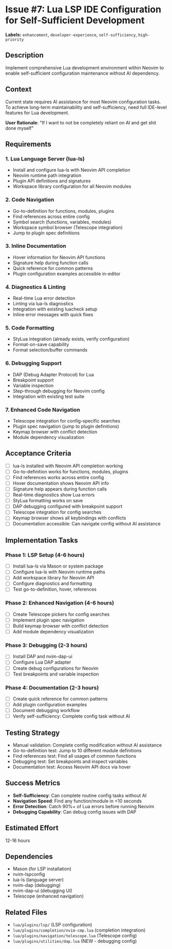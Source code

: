 # Issue #7: Lua LSP IDE Configuration for Self-Sufficient Development

**Labels:** `enhancement`, `developer-experience`, `self-sufficiency`, `high-priority`

## Description

Implement comprehensive Lua development environment within Neovim to enable self-sufficient configuration maintenance without AI dependency.

## Context

Current state requires AI assistance for most Neovim configuration tasks. To achieve long-term maintainability and self-sufficiency, need full IDE-level features for Lua development.

**User Rationale**: "If I want to not be completely reliant on AI and get shit done myself"

## Requirements

### 1. Lua Language Server (lua-ls)

- Install and configure lua-ls with Neovim API completion
- Neovim runtime path integration
- Plugin API definitions and signatures
- Workspace library configuration for all Neovim modules

### 2. Code Navigation

- Go-to-definition for functions, modules, plugins
- Find references across entire config
- Symbol search (functions, variables, modules)
- Workspace symbol browser (Telescope integration)
- Jump to plugin spec definitions

### 3. Inline Documentation

- Hover information for Neovim API functions
- Signature help during function calls
- Quick reference for common patterns
- Plugin configuration examples accessible in-editor

### 4. Diagnostics & Linting

- Real-time Lua error detection
- Linting via lua-ls diagnostics
- Integration with existing luacheck setup
- Inline error messages with quick fixes

### 5. Code Formatting

- StyLua integration (already exists, verify configuration)
- Format-on-save capability
- Format selection/buffer commands

### 6. Debugging Support

- DAP (Debug Adapter Protocol) for Lua
- Breakpoint support
- Variable inspection
- Step-through debugging for Neovim config
- Integration with existing test suite

### 7. Enhanced Code Navigation

- Telescope integration for config-specific searches
- Plugin spec navigation (jump to plugin definitions)
- Keymap browser with conflict detection
- Module dependency visualization

## Acceptance Criteria

- [ ] lua-ls installed with Neovim API completion working
- [ ] Go-to-definition works for functions, modules, plugins
- [ ] Find references works across entire config
- [ ] Hover documentation shows Neovim API info
- [ ] Signature help appears during function calls
- [ ] Real-time diagnostics show Lua errors
- [ ] StyLua formatting works on save
- [ ] DAP debugging configured with breakpoint support
- [ ] Telescope integration for config searches
- [ ] Keymap browser shows all keybindings with conflicts
- [ ] Documentation accessible: Can navigate config without AI assistance

## Implementation Tasks

### Phase 1: LSP Setup (4-6 hours)

- [ ] Install lua-ls via Mason or system package
- [ ] Configure lua-ls with Neovim runtime paths
- [ ] Add workspace library for Neovim API
- [ ] Configure diagnostics and formatting
- [ ] Test go-to-definition, hover, references

### Phase 2: Enhanced Navigation (4-6 hours)

- [ ] Create Telescope pickers for config searches
- [ ] Implement plugin spec navigation
- [ ] Build keymap browser with conflict detection
- [ ] Add module dependency visualization

### Phase 3: Debugging (2-3 hours)

- [ ] Install DAP and nvim-dap-ui
- [ ] Configure Lua DAP adapter
- [ ] Create debug configurations for Neovim
- [ ] Test breakpoints and variable inspection

### Phase 4: Documentation (2-3 hours)

- [ ] Create quick reference for common patterns
- [ ] Add plugin configuration examples
- [ ] Document debugging workflow
- [ ] Verify self-sufficiency: Complete config task without AI

## Testing Strategy

- Manual validation: Complete config modification without AI assistance
- Go-to-definition test: Jump to 10 different module definitions
- Find references test: Find all usages of common functions
- Debugging test: Set breakpoints and inspect variables
- Documentation test: Access Neovim API docs via hover

## Success Metrics

- **Self-Sufficiency**: Can complete routine config tasks without AI
- **Navigation Speed**: Find any function/module in \<10 seconds
- **Error Detection**: Catch 90%+ of Lua errors before running Neovim
- **Debugging Capability**: Can debug config issues with DAP

## Estimated Effort

12-16 hours

## Dependencies

- Mason (for LSP installation)
- nvim-lspconfig
- lua-ls (language server)
- nvim-dap (debugging)
- nvim-dap-ui (debugging UI)
- Telescope (enhanced navigation)

## Related Files

- `lua/plugins/lsp/` (LSP configuration)
- `lua/plugins/completion/nvim-cmp.lua` (completion integration)
- `lua/plugins/navigation/telescope.lua` (Telescope config)
- `lua/plugins/utilities/dap.lua` (NEW - debugging config)
